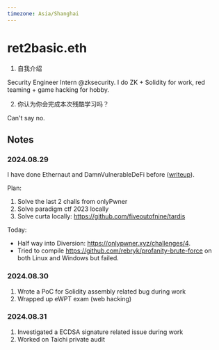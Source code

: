 ```yaml
---
timezone: Asia/Shanghai
---
```




# ret2basic.eth

1. 自我介绍

Security Engineer Intern @zksecurity. I do ZK + Solidity for work, red teaming + game hacking for hobby.

2. 你认为你会完成本次残酷学习吗？

Can't say no.

## Notes

<!-- Content_START -->

### 2024.08.29

I have done Ethernaut and DamnVulnerableDeFi before ([writeup](https://ret2basic.gitbook.io/ctfwriteup)).

Plan:

1. Solve the last 2 challs from onlyPwner
2. Solve paradigm ctf 2023 locally
3. Solve curta locally: https://github.com/fiveoutofnine/tardis

Today:
- Half way into Diversion: https://onlypwner.xyz/challenges/4.
- Tried to compile https://github.com/rebryk/profanity-brute-force on both Linux and Windows but failed.

### 2024.08.30

1. Wrote a PoC for Solidity assembly related bug during work
2. Wrapped up eWPT exam (web hacking)

### 2024.08.31

1. Investigated a ECDSA signature related issue during work
2. Worked on Taichi private audit

<!-- Content_END -->
